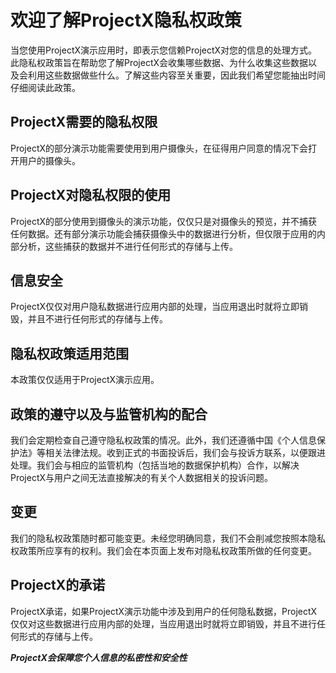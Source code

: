 # 欢迎了解ProjectX隐私权政策
当您使用ProjectX演示应用时，即表示您信赖ProjectX对您的信息的处理方式。此隐私权政策旨在帮助您了解ProjectX会收集哪些数据、为什么收集这些数据以及会利用这些数据做些什么。了解这些内容至关重要，因此我们希望您能抽出时间仔细阅读此政策。

## ProjectX需要的隐私权限
ProjectX的部分演示功能需要使用到用户摄像头，在征得用户同意的情况下会打开用户的摄像头。

## ProjectX对隐私权限的使用
ProjectX的部分使用到摄像头的演示功能，仅仅只是对摄像头的预览，并不捕获任何数据。还有部分演示功能会捕获摄像头中的数据进行分析，但仅限于应用的内部分析，这些捕获的数据并不进行任何形式的存储与上传。

## 信息安全
ProjectX仅仅对用户隐私数据进行应用内部的处理，当应用退出时就将立即销毁，并且不进行任何形式的存储与上传。

## 隐私权政策适用范围
本政策仅仅适用于ProjectX演示应用。

## 政策的遵守以及与监管机构的配合
我们会定期检查自己遵守隐私权政策的情况。此外，我们还遵循中国《个人信息保护法》等相关法律法规。收到正式的书面投诉后，我们会与投诉方联系，以便跟进处理。我们会与相应的监管机构（包括当地的数据保护机构）合作，以解决ProjectX与用户之间无法直接解决的有关个人数据相关的投诉问题。

## 变更
我们的隐私权政策随时都可能变更。未经您明确同意，我们不会削减您按照本隐私权政策所应享有的权利。我们会在本页面上发布对隐私权政策所做的任何变更。

## ProjectX的承诺
ProjectX承诺，如果ProjectX演示功能中涉及到用户的任何隐私数据，ProjectX仅仅对这些数据进行应用内部的处理，当应用退出时就将立即销毁，并且不进行任何形式的存储与上传。




***ProjectX会保障您个人信息的私密性和安全性***
